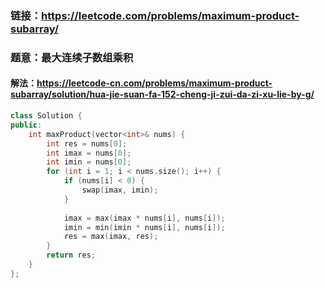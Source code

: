 ### 链接：https://leetcode.com/problems/maximum-product-subarray/

### 题意：最大连续子数组乘积

#### 解法：https://leetcode-cn.com/problems/maximum-product-subarray/solution/hua-jie-suan-fa-152-cheng-ji-zui-da-zi-xu-lie-by-g/

```c++
class Solution {
public:
    int maxProduct(vector<int>& nums) {
        int res = nums[0]; 
        int imax = nums[0];
        int imin = nums[0];
        for (int i = 1; i < nums.size(); i++) {
            if (nums[i] < 0) {
                swap(imax, imin);
            }
            
            imax = max(imax * nums[i], nums[i]);
            imin = min(imin * nums[i], nums[i]);
            res = max(imax, res);
        }
        return res;
    }
};
```


